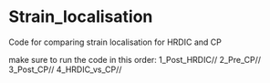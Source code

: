 # Strain_localisation
Code for comparing strain localisation for HRDIC and CP

make sure to run the code in this order:
1_Post_HRDIC//
2_Pre_CP//
3_Post_CP//
4_HRDIC_vs_CP//

